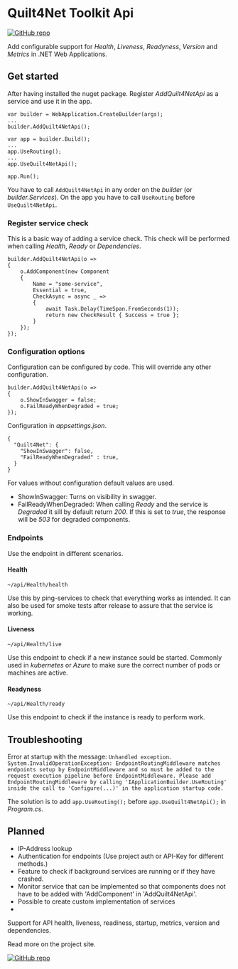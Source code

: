 ﻿# Quilt4Net Toolkit Api
[![GitHub repo](https://img.shields.io/github/repo-size/Quilt4/Quilt4Net.Toolkit?style=flat&logo=github&logoColor=red&label=Repo)](https://github.com/Quilt4/Quilt4Net.Toolkit)

Add configurable support for *Health*, *Liveness*, *Readyness*, *Version* and *Metrics* in .NET Web Applications.

## Get started
After having installed the nuget package.
Register *AddQuilt4NetApi* as a service and use it in the app.
```
var builder = WebApplication.CreateBuilder(args);
...
builder.AddQuilt4NetApi();

var app = builder.Build();
...
app.UseRouting();
...
app.UseQuilt4NetApi();

app.Run();
```
You have to call `AddQuilt4NetApi` in any order on the *builder* (or *builder.Services*).
On the app you have to call `UseRouting` before `UseQuilt4NetApi`.

### Register service check
This is a basic way of adding a service check. This check will be performed when calling *Health*, *Ready* or *Dependencies*.
```
builder.AddQuilt4NetApi(o =>
{
    o.AddComponent(new Component
    {
        Name = "some-service",
        Essential = true,
        CheckAsync = async _ =>
        {
            await Task.Delay(TimeSpan.FromSeconds(1));
            return new CheckResult { Success = true };
        }
    });
});
```

### Configuration options
Configuration can be configured by code. This will override any other configuration.
```
builder.AddQuilt4NetApi(o =>
{
    o.ShowInSwagger = false;
    o.FailReadyWhenDegraded = true;
});
```
Configuration in *appsettings.json*.
```
{
  "Quilt4Net": {
    "ShowInSwagger": false,
    "FailReadyWhenDegraded" : true,
  }
}
```
For values without configuration default values are used.

- ShowInSwagger: Turns on visibility in swagger.
- FailReadyWhenDegraded: When calling *Ready* and the service is *Degraded* it sill by default return *200*. If this is set to *true*, the response will be *503* for degraded components.

### Endpoints
Use the endpoint in different scenarios.

#### Health
`~/api/Health/health`

Use this by ping-services to check that everything works as intended. It can also be used for smoke tests after release to assure that the service is working.

#### Liveness
`~/api/Health/live`

Use this endpoint to check if a new instance sould be started. Commonly used in *kubernetes* or *Azure* to make sure the correct number of pods or machines are active.

#### Readyness
`~/api/Health/ready`

Use this endpoint to check if the instance is ready to perform work.

## Troubleshooting
Error at startup with the message:
`Unhandled exception. System.InvalidOperationException: EndpointRoutingMiddleware matches endpoints setup by EndpointMiddleware and so must be added to the request execution pipeline before EndpointMiddleware. Please add EndpointRoutingMiddleware by calling 'IApplicationBuilder.UseRouting' inside the call to 'Configure(...)' in the application startup code.`

The solution is to add `app.UseRouting();` before `app.UseQuilt4NetApi();` in *Program.cs*.

## Planned
- IP-Address lookup
- Authentication for endpoints (Use project auth or API-Key for different methods.)
- Feature to check if background services are running or if they have crashed.
- Monitor service that can be implemented so that components does not have to be added with 'AddComponent' in 'AddQuilt4NetApi'.
- Possible to create custom implementation of services
- 
Support for API health, liveness, readiness, startup, metrics, version and dependencies.

Read more on the project site.

[![GitHub repo](https://img.shields.io/github/repo-size/Quilt4/Quilt4Net.Toolkit?style=flat&logo=github&logoColor=red&label=Repo)](https://github.com/Quilt4/Quilt4Net.Toolkit)
